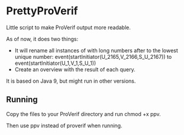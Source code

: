 # PrettyProVerif
Little script to make ProVerif output more readable.

As of now, it does two things:
- It will rename all instances of with long numbers after to the lowest unique number:
event(startInitiator(U_2165,V_2166,S_U_2167)) to event(startInitiator(U_1,V_1,S_U_1))
- Create an overview with the result of each query.

It is based on Java 9, but might run in other versions.

## Running

Copy the files to your ProVerif directory and run chmod +x ppv.

Then use ppv instead of proverif when running.
